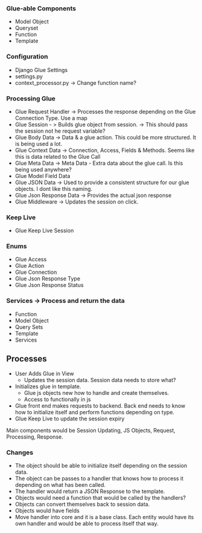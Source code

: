 ### Glue-able Components
- Model Object
- Queryset 
- Function 
- Template

### Configuration 
- Django Glue Settings
- settings.py
- context_processor.py -> Change function name? 

### Processing Glue
- Glue Request Handler -> Processes the response depending on the Glue Connection Type. Use a map
- Glue Session - > Builds glue object from session. -> This should pass the session not he request variable?
- Glue Body Data -> Data & a glue action. This could be more structured. It is being used a lot.
- Glue Context Data -> Connection, Access, Fields & Methods. Seems like this is data related to the Glue Call
- Glue Meta Data -> Meta Data - Extra data about the glue call. Is this being used anywhere?
- Glue Model Field Data
- Glue JSON Data -> Used to provide a consistent structure for our glue objects. I dont like this naming. 
- Glue Json Response Data -> Provides the actual json response 
- Glue Middleware -> Updates the session on click.

### Keep Live
- Glue Keep Live Session

### Enums
- Glue Access
- Glue Action 
- Glue Connection 
- Glue Json Response Type
- Glue Json Response Status

### Services -> Process and return the data
- Function
- Model Object
- Query Sets
- Template 
- Services 


## Processes
- User Adds Glue in View
  - Updates the session data. Session data needs to store what?
- Initializes glue in template.
  - Glue js objects new how to handle and create themselves. 
  - Access to functionally in js
- Glue front end makes requests to backend. Back end needs to know how to initialize itself and perform functions depending on type.
- Glue Keep Live to update the session expiry

Main components would be Session Updating, JS Objects, Request, Processing, Response.

### Changes
- The object should be able to initialize itself depending on the session data. 
- The object can be passes to a handler that knows how to process it depending on what has been called.
- The handler would return a JSON Response to the template. 
- Objects would need a function that would be called by the handlers?
- Objects can convert themselves back to session data.
- Objects would have fields 
- Move handler into core and it is a base class. Each entity would have its own handler and would be able to process itself that way.